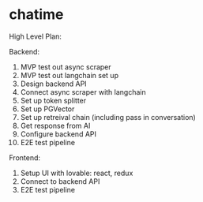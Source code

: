 # chatime

High Level Plan:

Backend:

1. MVP test out async scraper
2. MVP test out langchain set up
3. Design backend API
4. Connect async scraper with langchain
5. Set up token splitter
6. Set up PGVector
7. Set up retreival chain (including pass in conversation)
8. Get response from AI
9. Configure backend API
10. E2E test pipeline

Frontend:

1. Setup UI with lovable: react, redux
2. Connect to backend API
3. E2E test pipeline
